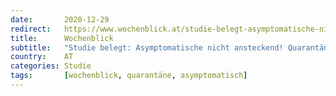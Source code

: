 ```yaml
---
date:       2020-12-29
redirect:   https://www.wochenblick.at/studie-belegt-asymptomatische-nicht-ansteckend-quarantaene-nicht-haltbar/
title:      Wochenblick
subtitle:   "Studie belegt: Asymptomatische nicht ansteckend! Quarantäne nicht haltbar!"
country:    AT
categories: Studie
tags:       [wochenblick, quarantäne, asymptomatisch]
---
```

